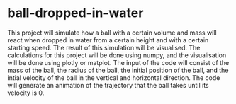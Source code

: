 # ball-dropped-in-water
This project will simulate how a ball with a certain volume and mass will react when dropped in water from a certain height and with a certain starting speed. The result of this simulation will be visualised. 
The calculations for this project will be done using numpy, and the visualisation will be done using plotly or matplot. 
The input of the code will consist of the mass of the ball, the radius of the ball, the initial position of the ball, and the intial velocity of the ball in the vertical and horizontal direction. 
The code will generate an animation of the trajectory that the ball takes until its velocity is 0. 
